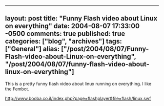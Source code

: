   ---
  layout: post
  title: "Funny Flash video about Linux on everything"
  date: 2004-08-07 17:33:00 -0500
  comments: true
  published: true
  categories: ["blog", "archives"]
  tags: ["General"]
  alias: ["/post/2004/08/07/Funny-Flash-video-about-Linux-on-everything", "/post/2004/08/07/funny-flash-video-about-linux-on-everything"]
  ---
<!-- more -->
<P>This is a pretty funny flash video about linux running on everything. I&nbsp;like the Fembot.</P>
<P><A href="http://www.booba.co.il/index.php?page=flashplayer&amp;file=flash/linux.swf">http://www.booba.co.il/index.php?page=flashplayer&amp;file=flash/linux.swf</A></P>
